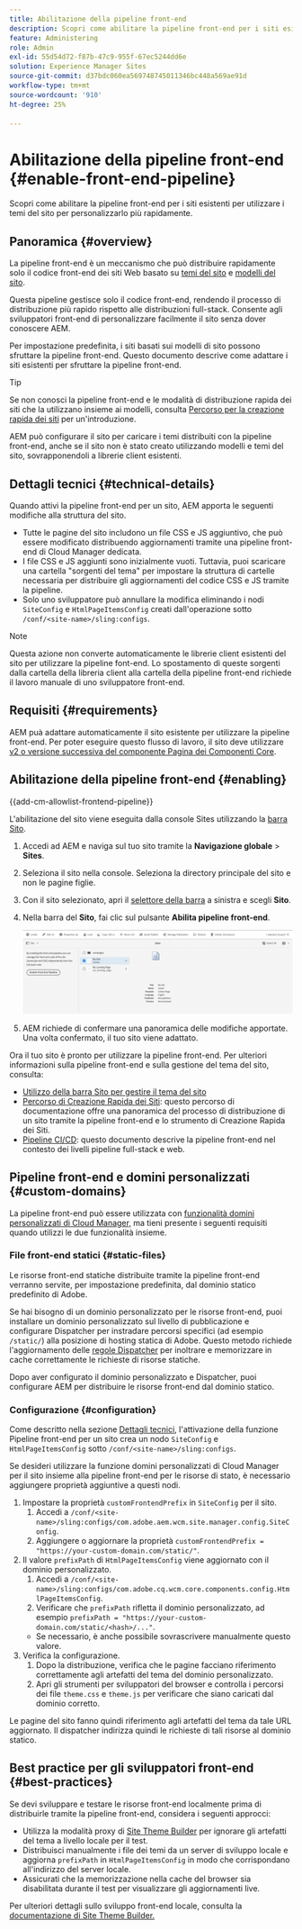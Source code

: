 ```yaml
---
title: Abilitazione della pipeline front-end
description: Scopri come abilitare la pipeline front-end per i siti esistenti per utilizzare i temi del sito per personalizzarlo più rapidamente.
feature: Administering
role: Admin
exl-id: 55d54d72-f87b-47c9-955f-67ec5244dd6e
solution: Experience Manager Sites
source-git-commit: d37bdc060ea569748745011346bc448a569ae91d
workflow-type: tm+mt
source-wordcount: '910'
ht-degree: 25%

---
```


# Abilitazione della pipeline front-end {#enable-front-end-pipeline}

Scopri come abilitare la pipeline front-end per i siti esistenti per utilizzare i temi del sito per personalizzarlo più rapidamente.

## Panoramica {#overview}

La pipeline front-end è un meccanismo che può distribuire rapidamente solo il codice front-end dei siti Web basato su [temi del sito](site-themes.md) e [modelli del sito](site-templates.md).

Questa pipeline gestisce solo il codice front-end, rendendo il processo di distribuzione più rapido rispetto alle distribuzioni full-stack. Consente agli sviluppatori front-end di personalizzare facilmente il sito senza dover conoscere AEM.

Per impostazione predefinita, i siti basati sui modelli di sito possono sfruttare la pipeline front-end. Questo documento descrive come adattare i siti esistenti per sfruttare la pipeline front-end.

>[!TIP]
>
>Se non conosci la pipeline front-end e le modalità di distribuzione rapida dei siti che la utilizzano insieme ai modelli, consulta [Percorso per la creazione rapida dei siti](/help/journey-sites/quick-site/overview.md) per un&#39;introduzione.

AEM può configurare il sito per caricare i temi distribuiti con la pipeline front-end, anche se il sito non è stato creato utilizzando modelli e temi del sito, sovrapponendoli a librerie client esistenti.

## Dettagli tecnici {#technical-details}

Quando attivi la pipeline front-end per un sito, AEM apporta le seguenti modifiche alla struttura del sito.

* Tutte le pagine del sito includono un file CSS e JS aggiuntivo, che può essere modificato distribuendo aggiornamenti tramite una pipeline front-end di Cloud Manager dedicata.
* I file CSS e JS aggiunti sono inizialmente vuoti. Tuttavia, puoi scaricare una cartella &quot;sorgenti del tema&quot; per impostare la struttura di cartelle necessaria per distribuire gli aggiornamenti del codice CSS e JS tramite la pipeline.
* Solo uno sviluppatore può annullare la modifica eliminando i nodi `SiteConfig` e `HtmlPageItemsConfig` creati dall&#39;operazione sotto `/conf/<site-name>/sling:configs`.

>[!NOTE]
>
>Questa azione non converte automaticamente le librerie client esistenti del sito per utilizzare la pipeline font-end. Lo spostamento di queste sorgenti dalla cartella della libreria client alla cartella della pipeline front-end richiede il lavoro manuale di uno sviluppatore front-end.

## Requisiti  {#requirements}

AEM puà adattare automaticamente il sito esistente per utilizzare la pipeline front-end. Per poter eseguire questo flusso di lavoro, il sito deve utilizzare [v2 o versione successiva del componente Pagina dei Componenti Core](https://experienceleague.adobe.com/it/docs/experience-manager-core-components/using/wcm-components/page).

## Abilitazione della pipeline front-end {#enabling}

{{add-cm-allowlist-frontend-pipeline}}

L&#39;abilitazione del sito viene eseguita dalla console Sites utilizzando la [barra Sito](site-rail.md).

1. Accedi ad AEM e naviga sul tuo sito tramite la **Navigazione globale** > **Sites**.
1. Seleziona il sito nella console. Seleziona la directory principale del sito e non le pagine figlie.
1. Con il sito selezionato, apri il [selettore della barra](/help/sites-cloud/authoring/basic-handling.md#rail-selector) a sinistra e scegli **Sito**.
1. Nella barra del **Sito**, fai clic sul pulsante **Abilita pipeline front-end**.

   ![Abilita pipeline front-end](/help/sites-cloud/administering/assets/enable-front-end-pipeline.png)

1. AEM richiede di confermare una panoramica delle modifiche apportate. Una volta confermato, il tuo sito viene adattato.

Ora il tuo sito è pronto per utilizzare la pipeline front-end. Per ulteriori informazioni sulla pipeline front-end e sulla gestione del tema del sito, consulta:

* [Utilizzo della barra Sito per gestire il tema del sito](site-rail.md)
* [Percorso di Creazione Rapida dei Siti](/help/journey-sites/quick-site/overview.md): questo percorso di documentazione offre una panoramica del processo di distribuzione di un sito tramite la pipeline front-end e lo strumento di Creazione Rapida dei Siti.
* [Pipeline CI/CD](/help/implementing/cloud-manager/configuring-pipelines/introduction-ci-cd-pipelines.md#front-end): questo documento descrive la pipeline front-end nel contesto dei livelli pipeline full-stack e web.

## Pipeline front-end e domini personalizzati {#custom-domains}

La pipeline front-end può essere utilizzata con [funzionalità domini personalizzati di Cloud Manager,](/help/implementing/cloud-manager/custom-domain-names/introduction.md) ma tieni presente i seguenti requisiti quando utilizzi le due funzionalità insieme.

### File front-end statici {#static-files}

Le risorse front-end statiche distribuite tramite la pipeline front-end verranno servite, per impostazione predefinita, dal dominio statico predefinito di Adobe.

Se hai bisogno di un dominio personalizzato per le risorse front-end, puoi installare un dominio personalizzato sul livello di pubblicazione e configurare Dispatcher per instradare percorsi specifici (ad esempio `/static/`) alla posizione di hosting statica di Adobe. Questo metodo richiede l&#39;aggiornamento delle [regole Dispatcher](https://experienceleague.adobe.com/it/docs/experience-manager-dispatcher/using/dispatcher) per inoltrare e memorizzare in cache correttamente le richieste di risorse statiche.

Dopo aver configurato il dominio personalizzato e Dispatcher, puoi configurare AEM per distribuire le risorse front-end dal dominio statico.

### Configurazione {#configuration}

Come descritto nella sezione [Dettagli tecnici](#technical-details), l&#39;attivazione della funzione Pipeline front-end per un sito crea un nodo `SiteConfig` e `HtmlPageItemsConfig` sotto `/conf/<site-name>/sling:configs`.

Se desideri utilizzare la funzione domini personalizzati di Cloud Manager per il sito insieme alla pipeline front-end per le risorse di stato, è necessario aggiungere proprietà aggiuntive a questi nodi.

1. Impostare la proprietà `customFrontendPrefix` in `SiteConfig` per il sito.
   1. Accedi a `/conf/<site-name>/sling:configs/com.adobe.aem.wcm.site.manager.config.SiteConfig`.
   1. Aggiungere o aggiornare la proprietà `customFrontendPrefix = "https://your-custom-domain.com/static/"`.
1. Il valore `prefixPath` di `HtmlPageItemsConfig` viene aggiornato con il dominio personalizzato.
   1. Accedi a `/conf/<site-name>/sling:configs/com.adobe.cq.wcm.core.components.config.HtmlPageItemsConfig`.
   1. Verificare che `prefixPath` rifletta il dominio personalizzato, ad esempio `prefixPath = "https://your-custom-domain.com/static/<hash>/..."`.
   * Se necessario, è anche possibile sovrascrivere manualmente questo valore.
1. Verifica la configurazione.
   1. Dopo la distribuzione, verifica che le pagine facciano riferimento correttamente agli artefatti del tema del dominio personalizzato.
   1. Apri gli strumenti per sviluppatori del browser e controlla i percorsi dei file `theme.css` e `theme.js` per verificare che siano caricati dal dominio corretto.

Le pagine del sito fanno quindi riferimento agli artefatti del tema da tale URL aggiornato. Il dispatcher indirizza quindi le richieste di tali risorse al dominio statico.

## Best practice per gli sviluppatori front-end {#best-practices}

Se devi sviluppare e testare le risorse front-end localmente prima di distribuirle tramite la pipeline front-end, considera i seguenti approcci:

* Utilizza la modalità proxy di [Site Theme Builder](https://github.com/adobe/aem-site-theme-builder?tab=readme-ov-file#proxy) per ignorare gli artefatti del tema a livello locale per il test.
* Distribuisci manualmente i file dei temi da un server di sviluppo locale e aggiorna `prefixPath` in `HtmlPageItemsConfig` in modo che corrispondano all&#39;indirizzo del server locale.
* Assicurati che la memorizzazione nella cache del browser sia disabilitata durante il test per visualizzare gli aggiornamenti live.

Per ulteriori dettagli sullo sviluppo front-end locale, consulta la [documentazione di Site Theme Builder.](https://github.com/adobe/aem-site-theme-builder)

